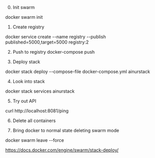 0. Init swarm
   
docker swarm init
   
1. Create registry

docker service create --name registry --publish published=5000,target=5000 registry:2

2. Push to registry
docker-compose push

3. Deploy stack 

docker stack deploy --compose-file docker-compose.yml ainurstack

4. Look into stack

docker stack services ainurstack

5. Try out API

curl http://localhost:8081/ping

6. Delete all containers

7. Bring docker to normal state deleting swarm mode

docker swarm leave --force

https://docs.docker.com/engine/swarm/stack-deploy/